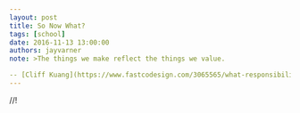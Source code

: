 ```yaml
---
layout: post
title: So Now What?
tags: [school]
date: 2016-11-13 13:00:00
authors: jayvarner
note: >The things we make reflect the things we value.

-- [Cliff Kuang](https://www.fastcodesign.com/3065565/what-responsibility-does-design-bear-for-the-trump-era)
---
```

//!
